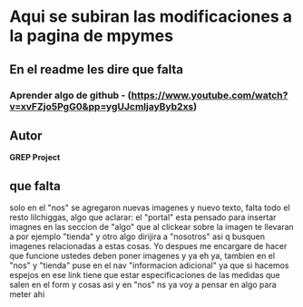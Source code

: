 # Aqui se subiran las modificaciones a la pagina de mpymes

## En el readme les dire que falta

### Aprender algo de github - (https://www.youtube.com/watch?v=xvFZjo5PgG0&pp=ygUJcmljayByb2xs)

## Autor
**GREP Project**

## que falta
solo en el "nos" se agregaron nuevas imagenes y nuevo texto, falta todo el resto lilchiggas, algo que aclarar: el "portal" esta pensado para insertar imagnes en las seccion de "algo" que al clickear sobre la imagen te llevaran a por ejemplo "tienda" y otro algo dirijira a "nosotros" asi q busquen imagenes relacionadas a estas cosas. 
Yo despues me encargare de hacer que funcione ustedes deben poner imagenes y ya eh ya, tambien en el "nos" y "tienda" puse en el nav "informacion adicional" ya que si hacemos espejos en ese link tiene que estar especificaciones de las medidas que salen en el form y cosas asi y en "nos" ns ya voy a pensar en algo para meter ahi
